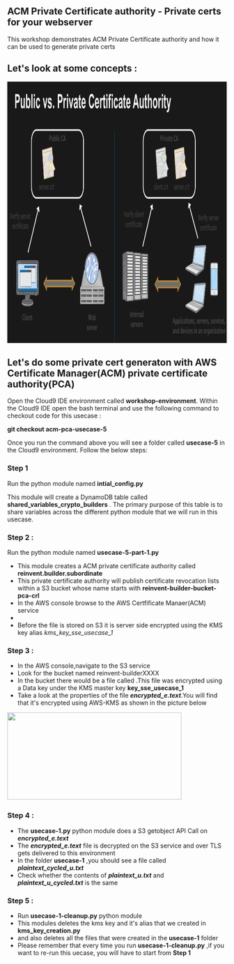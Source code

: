 ## ACM Private Certificate authority - Private certs for your webserver 

This workshop demonstrates ACM Private Certificate authority and how it can be used to generate private certs 

## Let's look at some concepts :

<a><img src="images/acm-pca-vs-public-ca.png" width="800" height="600"></a><br>

## Let's do some private cert generaton with AWS Certificate Manager(ACM) private certificate authority(PCA)

Open the Cloud9 IDE environment called **workshop-environment**. Within the Cloud9 IDE open the bash terminal and use the following command to checkout code for this usecase :

**git checkout acm-pca-usecase-5**

Once you run the command above you will see a folder called **usecase-5** in the Cloud9 environment. Follow the below steps:

### Step 1 

Run the python module named **intial_config.py**

This module will create a DynamoDB table called **shared_variables_crypto_builders** . The primary purpose of this table is to share variables
across the different python module that we will run in this usecase.

### Step 2 :

Run the python module named **usecase-5-part-1.py**

* This module creates a ACM private certificate authority called **reinvent.builder.subordinate**
* This private certificate authority will publish certificate revocation lists within a S3 bucket whose name
  starts with **reinvent-builder-bucket-pca-crl**
* In the AWS console browse to the AWS Certfificate Manaer(ACM) service 
* 
* Before the file is stored on S3 it is server side encrypted using the KMS key alias *kms_key_sse_usecase_1*

### Step 3 :

* In the AWS console,navigate to the S3 service
* Look for the bucket named reinvent-builderXXXX
* In the bucket there would be a file called    .This file was encrypted using a Data key under the KMS master key **key_sse_usecase_1**
* Take a look at the properties of the file ***encrypted_e.text***.You will find that it's encrypted using AWS-KMS as shown in the picture below

<a><img src="images/in-aws-console-sse.png" width="400" height="200"></a><br>

### Step 4 :

* The **usecase-1.py** python module does a S3 getobject API Call on ***encrypted_e.text***
* The ***encrypted_e.text*** file is decrypted on the S3 service and over TLS gets delivered to this environment
* In the folder **usecase-1** ,you should see a file called ***plaintext_cycled_u.txt*** 
* Check whether the contents of ***plaintext_u.txt*** and ***plaintext_u_cycled.txt*** is the same 

### Step 5 :

* Run **usecase-1-cleanup.py** python module 
* This modules deletes the kms key and it's alias that we created in **kms_key_creation.py**
* and also deletes all the files that were created in the **usecase-1** folder
* Please remember that every time you run **usecase-1-cleanup.py** ,if you want to re-run this uecase,
  you will have to start from **Step 1**